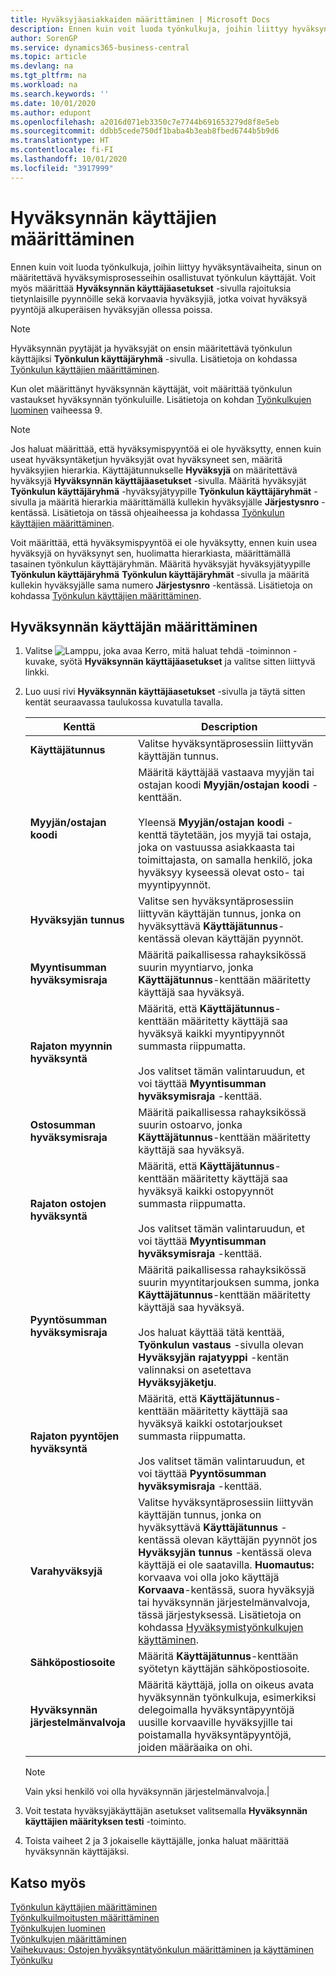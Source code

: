 ```yaml
---
title: Hyväksyjäasiakkaiden määrittäminen | Microsoft Docs
description: Ennen kuin voit luoda työnkulkuja, joihin liittyy hyväksyntävaiheita, sinun on määritettävä hyväksymisprosesseihin osallistuvat työnkulun käyttäjät. Voit myös määrittää Hyväksynnän käyttäjäasetukset -sivulla rajoituksia tietynlaisille pyynnöille sekä korvaavia hyväksyjiä, jotka voivat hyväksyä pyyntöjä alkuperäisen hyväksyjän ollessa poissa.
author: SorenGP
ms.service: dynamics365-business-central
ms.topic: article
ms.devlang: na
ms.tgt_pltfrm: na
ms.workload: na
ms.search.keywords: ''
ms.date: 10/01/2020
ms.author: edupont
ms.openlocfilehash: a2016d071eb3350c7e7744b691653279d8f8e5eb
ms.sourcegitcommit: ddbb5cede750df1baba4b3eab8fbed6744b5b9d6
ms.translationtype: HT
ms.contentlocale: fi-FI
ms.lasthandoff: 10/01/2020
ms.locfileid: "3917999"
---
```

# <a name="set-up-approval-users"></a>Hyväksynnän käyttäjien määrittäminen
Ennen kuin voit luoda työnkulkuja, joihin liittyy hyväksyntävaiheita, sinun on määritettävä hyväksymisprosesseihin osallistuvat työnkulun käyttäjät. Voit myös määrittää **Hyväksynnän käyttäjäasetukset** -sivulla rajoituksia tietynlaisille pyynnöille sekä korvaavia hyväksyjiä, jotka voivat hyväksyä pyyntöjä alkuperäisen hyväksyjän ollessa poissa.  

> [!NOTE]  
>  Hyväksynnän pyytäjät ja hyväksyjät on ensin määritettävä työnkulun käyttäjiksi **Työnkulun käyttäjäryhmä** -sivulla. Lisätietoja on kohdassa [Työnkulun käyttäjien määrittäminen](across-how-to-set-up-workflow-users.md).  

 Kun olet määrittänyt hyväksynnän käyttäjät, voit määrittää työnkulun vastaukset hyväksynnän työnkuluille. Lisätietoja on kohdan [Työnkulkujen luominen](across-how-to-create-workflows.md) vaiheessa 9.  

> [!NOTE]  
>  Jos haluat määrittää, että hyväksymispyyntöä ei ole hyväksytty, ennen kuin useat hyväksyntäketjun hyväksyjät ovat hyväksyneet sen, määritä hyväksyjien hierarkia. Käyttäjätunnukselle **Hyväksyjä** on määritettävä hyväksyjä **Hyväksynnän käyttäjäasetukset** -sivulla. Määritä hyväksyjät **Työnkulun käyttäjäryhmä** -hyväksyjätyypille **Työnkulun käyttäjäryhmät** -sivulla ja määritä hierarkia määrittämällä kullekin hyväksyjälle **Järjestysnro** -kentässä. Lisätietoja on tässä ohjeaiheessa ja kohdassa [Työnkulun käyttäjien määrittäminen](across-how-to-set-up-workflow-users.md).  
>   
>  Voit määrittää, että hyväksymispyyntöä ei ole hyväksytty, ennen kuin usea hyväksyjä on hyväksynyt sen, huolimatta hierarkiasta, määrittämällä tasainen työnkulun käyttäjäryhmän. Määritä hyväksyjät hyväksyjätyypille **Työnkulun käyttäjäryhmä** **Työnkulun käyttäjäryhmät** -sivulla ja määritä kullekin hyväksyjälle sama numero **Järjestysnro** -kentässä. Lisätietoja on kohdassa [Työnkulun käyttäjien määrittäminen](across-how-to-set-up-workflow-users.md).  

## <a name="to-set-up-an-approval-user"></a>Hyväksynnän käyttäjän määrittäminen  
1. Valitse ![Lamppu, joka avaa Kerro, mitä haluat tehdä -toiminnon](media/ui-search/search_small.png "Kerro, mitä haluat tehdä") -kuvake, syötä **Hyväksynnän käyttäjäasetukset** ja valitse sitten liittyvä linkki.  
2. Luo uusi rivi **Hyväksynnän käyttäjäasetukset** -sivulla ja täytä sitten kentät seuraavassa taulukossa kuvatulla tavalla.  

    |Kenttä|Description|  
    |---------------------------------|---------------------------------------|  
    |**Käyttäjätunnus**|Valitse hyväksyntäprosessiin liittyvän käyttäjän tunnus.|  
    |**Myyjän/ostajan koodi**|Määritä käyttäjää vastaava myyjän tai ostajan koodi **Myyjän/ostajan koodi** -kenttään.<br /><br /> Yleensä **Myyjän/ostajan koodi** -kenttä täytetään, jos myyjä tai ostaja, joka on vastuussa asiakkaasta tai toimittajasta, on samalla henkilö, joka hyväksyy kyseessä olevat osto- tai myyntipyynnöt.|  
    |**Hyväksyjän tunnus**|Valitse sen hyväksyntäprosessiin liittyvän käyttäjän tunnus, jonka on hyväksyttävä **Käyttäjätunnus**-kentässä olevan käyttäjän pyynnöt.|  
    |**Myyntisumman hyväksymisraja**|Määritä paikallisessa rahayksikössä suurin myyntiarvo, jonka **Käyttäjätunnus**-kenttään määritetty käyttäjä saa hyväksyä.|  
    |**Rajaton myynnin hyväksyntä**|Määritä, että **Käyttäjätunnus**-kenttään määritetty käyttäjä saa hyväksyä kaikki myyntipyynnöt summasta riippumatta.<br /><br /> Jos valitset tämän valintaruudun, et voi täyttää **Myyntisumman hyväksymisraja** -kenttää.|  
    |**Ostosumman hyväksymisraja**|Määritä paikallisessa rahayksikössä suurin ostoarvo, jonka **Käyttäjätunnus**-kenttään määritetty käyttäjä saa hyväksyä.|  
    |**Rajaton ostojen hyväksyntä**|Määritä, että **Käyttäjätunnus**-kenttään määritetty käyttäjä saa hyväksyä kaikki ostopyynnöt summasta riippumatta.<br /><br /> Jos valitset tämän valintaruudun, et voi täyttää **Myyntisumman hyväksymisraja** -kenttää.|  
    |**Pyyntösumman hyväksymisraja**|Määritä paikallisessa rahayksikössä suurin myyntitarjouksen summa, jonka **Käyttäjätunnus**-kenttään määritetty käyttäjä saa hyväksyä.<br /><br /> Jos haluat käyttää tätä kenttää, **Työnkulun vastaus** -sivulla olevan **Hyväksyjän rajatyyppi** -kentän valinnaksi on asetettava **Hyväksyjäketju**.|  
    |**Rajaton pyyntöjen hyväksyntä**|Määritä, että **Käyttäjätunnus**-kenttään määritetty käyttäjä saa hyväksyä kaikki ostotarjoukset summasta riippumatta.<br /><br /> Jos valitset tämän valintaruudun, et voi täyttää **Pyyntösumman hyväksymisraja** -kenttää.|  
    |**Varahyväksyjä**|Valitse hyväksyntäprosessiin liittyvän käyttäjän tunnus, jonka on hyväksyttävä **Käyttäjätunnus** -kentässä olevan käyttäjän pyynnöt jos **Hyväksyjän tunnus** -kentässä oleva käyttäjä ei ole saatavilla. **Huomautus:** korvaava voi olla joko käyttäjä **Korvaava**-kentässä, suora hyväksyjä tai hyväksynnän järjestelmänvalvoja, tässä järjestyksessä. Lisätietoja on kohdassa [Hyväksymistyönkulkujen käyttäminen](across-how-use-approval-workflows.md).|  
    |**Sähköpostiosoite**|Määritä **Käyttäjätunnus**-kenttään syötetyn käyttäjän sähköpostiosoite.|  
    |**Hyväksynnän järjestelmänvalvoja**|Määritä käyttäjä, jolla on oikeus avata hyväksynnän työnkulkuja, esimerkiksi delegoimalla hyväksyntäpyyntöjä uusille korvaaville hyväksyjille tai poistamalla hyväksyntäpyyntöjä, joiden määräaika on ohi.|

    > [!Note]
    > Vain yksi henkilö voi olla hyväksynnän järjestelmänvalvoja.|  

3. Voit testata hyväksyjäkäyttäjän asetukset valitsemalla **Hyväksynnän käyttäjien määrityksen testi** -toiminto.  
4. Toista vaiheet 2 ja 3 jokaiselle käyttäjälle, jonka haluat määrittää hyväksynnän käyttäjäksi.  

## <a name="see-also"></a>Katso myös  
[Työnkulun käyttäjien määrittäminen](across-how-to-set-up-workflow-users.md)   
[Työnkulkuilmoitusten määrittäminen](across-setting-up-workflow-notifications.md)   
[Työnkulkujen luominen](across-how-to-create-workflows.md)   
[Työnkulkujen määrittäminen](across-set-up-workflows.md)   
[Vaihekuvaus: Ostojen hyväksyntätyönkulun määrittäminen ja käyttäminen](walkthrough-setting-up-and-using-a-purchase-approval-workflow.md)   
[Työnkulku](across-workflow.md)   
